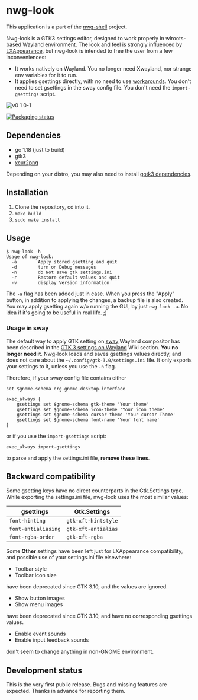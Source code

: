 # nwg-look
This application is a part of the [nwg-shell](https://github.com/nwg-piotr/nwg-shell) project.

Nwg-look is a GTK3 settings editor, designed to work properly in wlroots-based Wayland environment. The look and feel is strongly influenced by [LXAppearance](https://wiki.lxde.org/en/LXAppearance), but nwg-look is intended to free the user from a few inconveniences:

- It works natively on Wayland. You no longer need Xwayland, nor strange env variables for it to run.
- It applies gsettings directly, with no need to use [workarounds](https://github.com/swaywm/sway/wiki/GTK-3-settings-on-Wayland). You don't need to set gsettings in the sway config file. You don't need the `import-gsettings` script.

![v0 1 0-1](https://user-images.githubusercontent.com/20579136/162352058-4a6d8668-5f18-4928-9e2f-6dc365381fed.png)

[![Packaging status](https://repology.org/badge/vertical-allrepos/nwg-look.svg)](https://repology.org/project/nwg-look/versions)

## Dependencies

- go 1.18 (just to build)
- gtk3
- [xcur2png](https://github.com/eworm-de/xcur2png)

Depending on your distro, you may also need to install
[gotk3 dependencies](https://github.com/gotk3/gotk3#installation).

## Installation

1. Clone the repository, cd into it.
2. `make build`
3. `sudo make install`

## Usage

```text
$ nwg-look -h
Usage of nwg-look:
  -a		Apply stored gsetting and quit
  -d		turn on Debug messages
  -n		do Not save gtk settings.ini
  -r		Restore default values and quit
  -v		display Version information
```

The `-a` flag has been added just in case. When you press the "Apply" button, in addition to applying the changes, a backup file is also created. You may apply gsetting again w/o running the GUI, by just `nwg-look -a`. No idea if it's going to be useful in real life. ;)

### Usage in sway

The default way to apply GTK setting on [sway](https://github.com/swaywm/sway) Wayland compositor has been
described in the [GTK 3 settings on Wayland](https://github.com/swaywm/sway/wiki/GTK-3-settings-on-Wayland)
Wiki section. **You no longer need it**. Nwg-look loads and saves gsettings values directly, and does not
care about the `~/.config/gtk-3.0/settings.ini` file. It only exports your settings to it, unless you use
the `-n` flag.

Therefore, if your sway config file contains either

```text
set $gnome-schema org.gnome.desktop.interface

exec_always {
    gsettings set $gnome-schema gtk-theme 'Your theme'
    gsettings set $gnome-schema icon-theme 'Your icon theme'
    gsettings set $gnome-schema cursor-theme 'Your cursor Theme'
    gsettings set $gnome-schema font-name 'Your font name'
}
```

or if you use the `import-gsettings` script:

```text
exec_always import-gsettings
```

to parse and apply the settings.ini file, **remove these lines**.

## Backward compatibility

Some gsetting keys have no direct counterparts in the Gtk.Settings type. While exporting
the settings.ini file, nwg-look uses the most similar values:

| gsettings | Gtk.Settings |
| --------- | ------------ |
| `font-hinting` | `gtk-xft-hintstyle` |
| `font-antialiasing` | `gtk-xft-antialias` |
| `font-rgba-order` | `gtk-xft-rgba` |

Some **Other** settings have been left just for LXAppearance compatibility, and possible
use of your settings.ini file elsewhere:

- Toolbar style
- Toolbar icon size

have been deprecated since GTK 3.10, and the values are ignored.

- Show button images
- Show menu images

have been deprecated since GTK 3.10, and have no corresponding gsettings values.

- Enable event sounds
- Enable input feedback sounds

don't seem to change anything in non-GNOME environment.

## Development status

This is the very first public release. Bugs and missing features are expected. Thanks in advance for reporting them.

